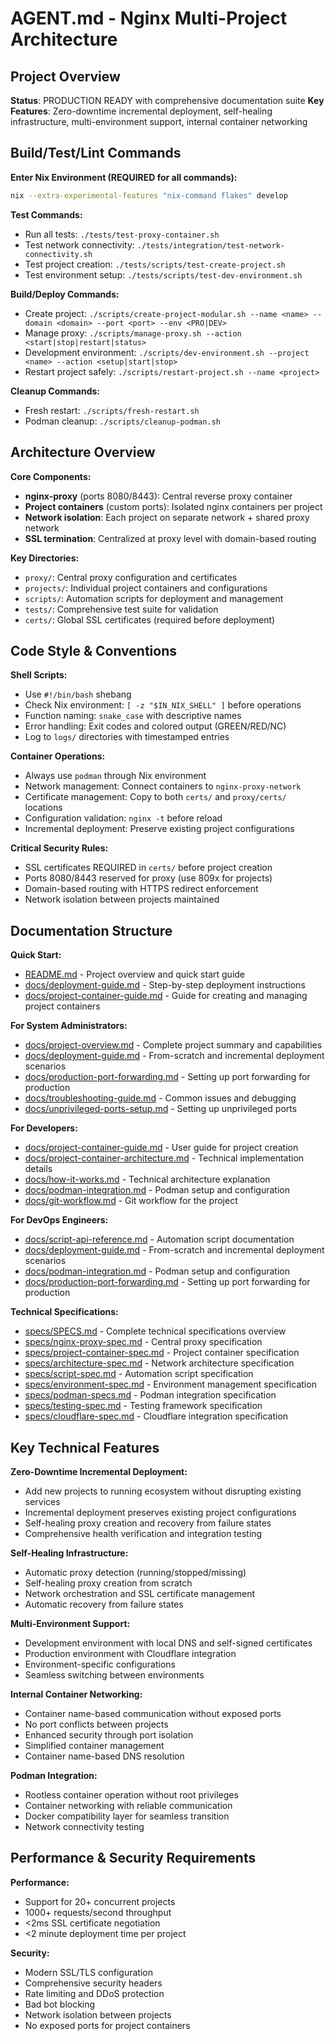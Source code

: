 # AGENT.md - Nginx Multi-Project Architecture

## Project Overview

**Status**: PRODUCTION READY with comprehensive documentation suite
**Key Features**: Zero-downtime incremental deployment, self-healing infrastructure, multi-environment support, internal container networking

## Build/Test/Lint Commands

**Enter Nix Environment (REQUIRED for all commands):**
```bash
nix --extra-experimental-features "nix-command flakes" develop
```

**Test Commands:**
- Run all tests: `./tests/test-proxy-container.sh`
- Test network connectivity: `./tests/integration/test-network-connectivity.sh`
- Test project creation: `./tests/scripts/test-create-project.sh`
- Test environment setup: `./tests/scripts/test-dev-environment.sh`

**Build/Deploy Commands:**
- Create project: `./scripts/create-project-modular.sh --name <name> --domain <domain> --port <port> --env <PRO|DEV>`
- Manage proxy: `./scripts/manage-proxy.sh --action <start|stop|restart|status>`
- Development environment: `./scripts/dev-environment.sh --project <name> --action <setup|start|stop>`
- Restart project safely: `./scripts/restart-project.sh --name <project>`

**Cleanup Commands:**
- Fresh restart: `./scripts/fresh-restart.sh`
- Podman cleanup: `./scripts/cleanup-podman.sh`

## Architecture Overview

**Core Components:**
- **nginx-proxy** (ports 8080/8443): Central reverse proxy container
- **Project containers** (custom ports): Isolated nginx containers per project
- **Network isolation**: Each project on separate network + shared proxy network
- **SSL termination**: Centralized at proxy level with domain-based routing

**Key Directories:**
- `proxy/`: Central proxy configuration and certificates
- `projects/`: Individual project containers and configurations
- `scripts/`: Automation scripts for deployment and management
- `tests/`: Comprehensive test suite for validation
- `certs/`: Global SSL certificates (required before deployment)

## Code Style & Conventions

**Shell Scripts:**
- Use `#!/bin/bash` shebang
- Check Nix environment: `[ -z "$IN_NIX_SHELL" ]` before operations
- Function naming: `snake_case` with descriptive names
- Error handling: Exit codes and colored output (GREEN/RED/NC)
- Log to `logs/` directories with timestamped entries

**Container Operations:**
- Always use `podman` through Nix environment
- Network management: Connect containers to `nginx-proxy-network`
- Certificate management: Copy to both `certs/` and `proxy/certs/` locations
- Configuration validation: `nginx -t` before reload
- Incremental deployment: Preserve existing project configurations

**Critical Security Rules:**
- SSL certificates REQUIRED in `certs/` before project creation
- Ports 8080/8443 reserved for proxy (use 809x for projects)
- Domain-based routing with HTTPS redirect enforcement
- Network isolation between projects maintained

## Documentation Structure

**Quick Start:**
- [README.md](README.md) - Project overview and quick start guide
- [docs/deployment-guide.md](docs/deployment-guide.md) - Step-by-step deployment instructions
- [docs/project-container-guide.md](docs/project-container-guide.md) - Guide for creating and managing project containers

**For System Administrators:**
- [docs/project-overview.md](docs/project-overview.md) - Complete project summary and capabilities
- [docs/deployment-guide.md](docs/deployment-guide.md) - From-scratch and incremental deployment scenarios
- [docs/production-port-forwarding.md](docs/production-port-forwarding.md) - Setting up port forwarding for production
- [docs/troubleshooting-guide.md](docs/troubleshooting-guide.md) - Common issues and debugging
- [docs/unprivileged-ports-setup.md](docs/unprivileged-ports-setup.md) - Setting up unprivileged ports

**For Developers:**
- [docs/project-container-guide.md](docs/project-container-guide.md) - User guide for project creation
- [docs/project-container-architecture.md](docs/project-container-architecture.md) - Technical implementation details
- [docs/how-it-works.md](docs/how-it-works.md) - Technical architecture explanation
- [docs/podman-integration.md](docs/podman-integration.md) - Podman setup and configuration
- [docs/git-workflow.md](docs/git-workflow.md) - Git workflow for the project

**For DevOps Engineers:**
- [docs/script-api-reference.md](docs/script-api-reference.md) - Automation script documentation
- [docs/deployment-guide.md](docs/deployment-guide.md) - From-scratch and incremental deployment scenarios
- [docs/podman-integration.md](docs/podman-integration.md) - Podman setup and configuration
- [docs/production-port-forwarding.md](docs/production-port-forwarding.md) - Setting up port forwarding for production

**Technical Specifications:**
- [specs/SPECS.md](specs/SPECS.md) - Complete technical specifications overview
- [specs/nginx-proxy-spec.md](specs/nginx-proxy-spec.md) - Central proxy specification
- [specs/project-container-spec.md](specs/project-container-spec.md) - Project container specification
- [specs/architecture-spec.md](specs/architecture-spec.md) - Network architecture specification
- [specs/script-spec.md](specs/script-spec.md) - Automation script specification
- [specs/environment-spec.md](specs/environment-spec.md) - Environment management specification
- [specs/podman-specs.md](specs/podman-specs.md) - Podman integration specification
- [specs/testing-spec.md](specs/testing-spec.md) - Testing framework specification
- [specs/cloudflare-spec.md](specs/cloudflare-spec.md) - Cloudflare integration specification

## Key Technical Features

**Zero-Downtime Incremental Deployment:**
- Add new projects to running ecosystem without disrupting existing services
- Incremental deployment preserves existing project configurations
- Self-healing proxy creation and recovery from failure states
- Comprehensive health verification and integration testing

**Self-Healing Infrastructure:**
- Automatic proxy detection (running/stopped/missing)
- Self-healing proxy creation from scratch
- Network orchestration and SSL certificate management
- Automatic recovery from failure states

**Multi-Environment Support:**
- Development environment with local DNS and self-signed certificates
- Production environment with Cloudflare integration
- Environment-specific configurations
- Seamless switching between environments

**Internal Container Networking:**
- Container name-based communication without exposed ports
- No port conflicts between projects
- Enhanced security through port isolation
- Simplified container management
- Container name-based DNS resolution

**Podman Integration:**
- Rootless container operation without root privileges
- Container networking with reliable communication
- Docker compatibility layer for seamless transition
- Network connectivity testing

## Performance & Security Requirements

**Performance:**
- Support for 20+ concurrent projects
- 1000+ requests/second throughput
- <2ms SSL certificate negotiation
- <2 minute deployment time per project

**Security:**
- Modern SSL/TLS configuration
- Comprehensive security headers
- Rate limiting and DDoS protection
- Bad bot blocking
- Network isolation between projects
- No exposed ports for project containers
